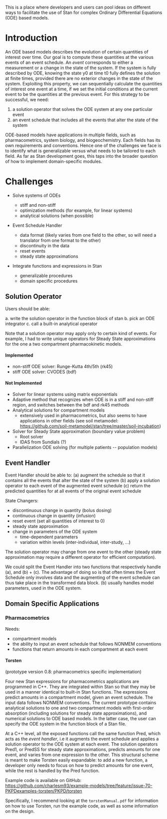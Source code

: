 This is a place where developers and users can pool ideas on different ways to facilitate the use of Stan for complex Ordinary Differential Equations (ODE) based models. 

# Introduction
An ODE based models describes the evolution of certain quantities of interest over time. Our goal is to compute these quantities at the various events of an event schedule. An *event* corresponds to either a measurement or a change in the state of the system. If the system is fully described by ODE, knowing the state y0 at time t0 fully defines the solution at finite times, provided there are no exterior changes in the state of the system. Exploiting this property, we can sequentially calculate the quantities of interest one event at a time, if we set the initial conditions at the current event to be the quantities at the previous event. For this strategy to be successful, we need:

1. a solution operator that solves the ODE system at any one particular event
2. an event schedule that includes all the events that alter the state of the system 

ODE-based models have applications in multiple fields, such as pharmacometrics, system biology, and biogeochemistry. Each fields has its own requirements and conventions. Hence one of the challenges we face is to identify what is generalizable versus what needs to be tailored to each field. As far as Stan development goes, this taps into the broader question of how to implement domain-specific modules.  

# Challenges

* Solve systems of ODEs
  * stiff and non-stiff
  * optimization methods (for example, for linear systems)
  * analytical solutions (when possible)

* Event Schedule Handler  
  * data format (likely varies from one field to the other, so will need a translator from one format to the other)
  * discontinuity in the data
  * reset events 
  * steady state approximations 

* Integrate functions and expressions in Stan
  * generalizable procedures 
  * domain specific procedures  

## Solution Operator

Users should be able:

a. write the solution operator in the function block of stan
b. pick an ODE integrator 
c. call a built-in analytical operator

Note that a solution operator may apply only to certain kind of events. For example, I had to write unique operators for Steady State approximations for the one a two compartment pharmacokinetic models. 

#### Implemented
* non-stiff ODE solver: Runge-Kutta 4th/5th (rk45)
* stiff ODE solver: CVODES (bdf)

#### Not Implemented
* Solver for linear systems using matrix exponentials
* Adaptive method that recognizes when ODE is in a stiff and non-stiff region, and switches between the bdf and rk45 methods
* Analytical solutions for compartment models
  * extensively used in pharmacometrics, but also seems to have applications in other fields (see soil metamodel: https://github.com/soil-metamodel/stan/tree/master/soil-incubation)
* Solver for Steady State approximation (boundary value problem)
  * Root solver
  * IDAS from Sundials (?)
* Parallelization ODE solving (for multiple patients -- population models)
  
## Event Handler 

Event Handler should be able to:
(a) augment the schedule so that it contains all the events that alter the state of the system
(b) apply a solution operator to each event of the augmented event schedule
(c) return the predicted quantities for at all events of the original event schedule

State Changers: 
* discontinuous change in quantity (bolus dosing)
* continuous change in quantity (infusion)
* reset event (set all quantities of interest to 0)
* steady state approximation
* change in parameters of the ODE system
  * time-dependent parameters 
  * variation within levels (inter-individual, inter-study, ...)

The solution operator may change from one event to the other (steady state approximation may require a different operator for efficient computation). 

We could split the Event Handler into two functions that respectively handle (a), and (b) + (c). The advantage of doing so is that often times the Event Schedule only involves data and the augmenting of the event schedule can thus take place in the transformed data block. (b) usually handles model parameters, used in the ODE system. 

## Domain Specific Applications

### Pharmacometrics

Needs: 
* compartment models
* the ability to input an event schedule that follows NONMEM conventions
* functions that return amounts in each compartment at each event


#### Torsten 
(prototype version 0.8: pharmacometrics specific implementation)

Four new Stan expressions for pharmacometrics applications are programmed in C++. They are integrated within Stan so that they may be used in a manner identical to built-in Stan functions. The expressions predict amounts in a compartment model, given an event schedule. The input data follows NONMEM conventions. The current prototype contains analytical solutions to one and two compartment models with first-order absorption (including solutions for steady state approximations), and numerical solutions to ODE based models. In the latter case, the user can specify the ODE system in the function block of a Stan file. 

At a C++ level, all the exposed functions call the same function Pred, which acts as the *event handler*, i.e it augments the event schedule and applies a solution operator to the ODE system at each event. The solution operators Pred1, or PredSS for steady state approximations, predicts amounts for one event, and varies from one expression to the other. This structural scheme is meant to make Torsten easily expandable: to add a new function, a developer only needs to focus on how to predict amounts for one event, while the rest is handled by the Pred function. 

Example code is available on GitHub: https://github.com/charlesm93/example-models/tree/feature/issue-70-PKPDexamples-torsten/PKPD/torsten

Specifically, I recommend looking at the `torstenManual.pdf` for information on how to use Torsten, run the example code, as well as some information on the design. 


